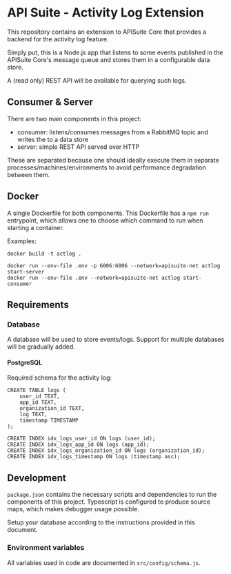 # API Suite - Activity Log Extension

This repository contains an extension to APISuite Core that provides a backend for the activity log feature.

Simply put, this is a Node.js app that listens to some events 
published in the APISuite Core's message queue and stores them in a configurable data store.

A (read only) REST API will be available for querying such logs. 

## Consumer & Server

There are two main components in this project:
- consumer: listens/consumes messages from a RabbitMQ topic and writes the to a data store
- server: simple REST API served over HTTP

These are separated because one should ideally execute them in separate processes/machines/environments
to avoid performance degradation between them.

## Docker

A single Dockerfile for both components. This Dockerfile has a `npm run` entrypoint, which allows one
to choose which command to run when starting a container.

Examples:
```
docker build -t actlog .

docker run --env-file .env -p 6006:6006 --network=apisuite-net actlog start-server
docker run --env-file .env --network=apisuite-net actlog start-consumer
```

## Requirements

### Database

A database will be used to store events/logs. Support for multiple databases will be gradually added.

#### PostgreSQL

Required schema for the activity log:

```
CREATE TABLE logs (
    user_id TEXT,
    app_id TEXT,
    organization_id TEXT,
    log TEXT,
    timestamp TIMESTAMP
);

CREATE INDEX idx_logs_user_id ON logs (user_id);
CREATE INDEX idx_logs_app_id ON logs (app_id);
CREATE INDEX idx_logs_organization_id ON logs (organization_id);
CREATE INDEX idx_logs_timestamp ON logs (timestamp asc);
```


## Development

`package.json` contains the necessary scripts and dependencies to run the components of this project.
Typescript is configured to produce source maps, which makes debugger usage possible.

Setup your database according to the instructions provided in this document.

### Environment variables

All variables used in code are documented in `src/config/schema.js`.